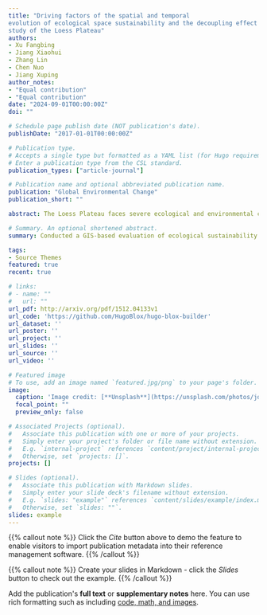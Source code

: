 ```yaml
---
title: "Driving factors of the spatial and temporal
evolution of ecological space sustainability and the decoupling effect of carbon emissions:A case
study of the Loess Plateau"
authors:
- Xu Fangbing
- Jiang Xiaohui
- Zhang Lin
- Chen Nuo
- Jiang Xuping
author_notes:
- "Equal contribution"
- "Equal contribution"
date: "2024-09-01T00:00:00Z"
doi: ""

# Schedule page publish date (NOT publication's date).
publishDate: "2017-01-01T00:00:00Z"

# Publication type.
# Accepts a single type but formatted as a YAML list (for Hugo requirements).
# Enter a publication type from the CSL standard.
publication_types: ["article-journal"]

# Publication name and optional abbreviated publication name.
publication: "Global Environmental Change"
publication_short: ""

abstract: The Loess Plateau faces severe ecological and environmental challenges, which are both widespread and typical. Since the United Nations proposed the Sustainable Development Goals (SDGs), the evaluation and analysis of ecological sustainability have become critical. There is an urgent need to establish an ecological sustainability evaluation system suitable for this region and to study its driving mechanisms. Based on the SDGs, this paper constructs a localized comprehensive index system for the ecological space sustainability of the Loess Plateau, encompassing four dimensions and twelve specific indicators. By using the entropy method for objective and comprehensive weighting, we evaluate the overall and dimensional sustainability of the ecological space in this region. The GTWR model is used to analyze driving factors, and the Tapio model is employed to assess the coupling state between carbon emission intensity and ecological sustainability. The results show that:(1) During the study period, the ecological space sustainability of the Loess Plateau improved to some extent, with urban development having a negative impact on ecological sustainability, especially in areas along rivers. (2) There is significant spatiotemporal heterogeneity in the driving factors of ecological sustainability in the Loess Plateau, with human activities being the main influencing factor. (3) The relationship between ecological sustainability intensity and carbon emission intensity varies across regions.

# Summary. An optional shortened abstract.
summary: Conducted a GIS-based evaluation of ecological sustainability in the Loess Plateau over the past decade, assessing both fractal and overall dimensions. Developed a localized indicator system and employed various models (such as RUSLE, Invest, Fragstats) to calculate the indicators. Additionally, investigated the relationship between ecological sustainability and carbon emissions under multiple driving factors using the Tapio and GTWR models.

tags:
- Source Themes
featured: true
recent: true

# links:
# - name: ""
#   url: ""
url_pdf: http://arxiv.org/pdf/1512.04133v1
url_code: 'https://github.com/HugoBlox/hugo-blox-builder'
url_dataset: ''
url_poster: ''
url_project: ''
url_slides: ''
url_source: ''
url_video: ''

# Featured image
# To use, add an image named `featured.jpg/png` to your page's folder. 
image:
  caption: 'Image credit: [**Unsplash**](https://unsplash.com/photos/jdD8gXaTZsc)'
  focal_point: ""
  preview_only: false

# Associated Projects (optional).
#   Associate this publication with one or more of your projects.
#   Simply enter your project's folder or file name without extension.
#   E.g. `internal-project` references `content/project/internal-project/index.md`.
#   Otherwise, set `projects: []`.
projects: []

# Slides (optional).
#   Associate this publication with Markdown slides.
#   Simply enter your slide deck's filename without extension.
#   E.g. `slides: "example"` references `content/slides/example/index.md`.
#   Otherwise, set `slides: ""`.
slides: example
---
```


{{% callout note %}}
Click the *Cite* button above to demo the feature to enable visitors to import publication metadata into their reference management software.
{{% /callout %}}

{{% callout note %}}
Create your slides in Markdown - click the *Slides* button to check out the example.
{{% /callout %}}

Add the publication's **full text** or **supplementary notes** here. You can use rich formatting such as including [code, math, and images](https://docs.hugoblox.com/content/writing-markdown-latex/).
